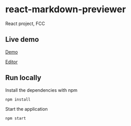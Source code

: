 # react-markdown-previewer

React project, FCC

## Live demo

[Demo](https://pnvbt.csb.app/)

[Editor](https://codesandbox.io/s/react-markdown-previewer-pnvbt?fontsize=14&hidenavigation=1&theme=dark)

## Run locally

Install the dependencies with npm

```
npm install
```

Start the application

```
npm start
```
